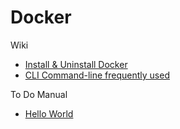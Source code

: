 # Docker

Wiki
- [Install & Uninstall Docker](https://github.com/Phawat63915/MD_Docker/wiki/Install%20Docker)
- [CLI Command-line frequently used](https://github.com/Phawat63915/MD_Docker/wiki/CLI%20Command-line%20frequently%20used)

To Do Manual
- [Hello World](https://github.com/Phawat63915/MD_Docker/blob/main/_To-do/Hello%20World/Nginx/CLI%20Command%20Create%20Container.md)
